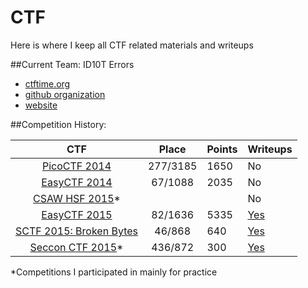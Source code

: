 # CTF
Here is where I keep all CTF related materials and writeups  

##Current Team: ID10T Errors
* [ctftime.org](https://ctftime.org/team/21165)  
* [github organization](https://github.com/ID10T-Errors)
* [website](http://id10t-errors.github.io)
  
##Competition History:

|           CTF                   |   Place  | Points  | Writeups |
|:-------------------------------:|:--------:|---------|----------|
| [PicoCTF 2014][ctf1]            | 277/3185 |  1650   | No       |
| [EasyCTF 2014][ctf2]            | 67/1088  |  2035   | No       |
| [CSAW HSF 2015][ctf3]*          |          |         | No       |
| [EasyCTF 2015][ctf4]            | 82/1636  |  5335   | [Yes][1] |
| [SCTF 2015: Broken Bytes][ctf5] | 46/868   |  640    | [Yes][2] |
| [Seccon CTF 2015][ctf6]*        | 436/872  |  300    | [Yes][3] |
  
[1]: https://github.com/ztaylor54/CTF/tree/master/EasyCTF%202015  "EasyCTF 2015 Writeups"
[2]: https://github.com/ztaylor54/CTF/tree/master/sctf  "SCTF 2015 Writeups"
[3]: https://github.com/ztaylor54/CTF/tree/master/seccon-ctf-2015 "Seccon CTF 2015 Writeups"

[ctf1]: https://picoctf.com/ "PicoCTF 2014"
[ctf2]: https://2014.easyctf.com/ "EasyCTF 2014"
[ctf3]: https://hsf.csaw.io/ "CSAW HSF 2015"
[ctf4]: https://www.easyctf.com/ "EasyCTF 2015"
[ctf5]: http://sctf.io/ "SCTF 2015: Broken Bytes"
[ctf6]: http://ctf.seccon.jp/ "Seccon CTF 2015"

*Competitions I participated in mainly for practice
